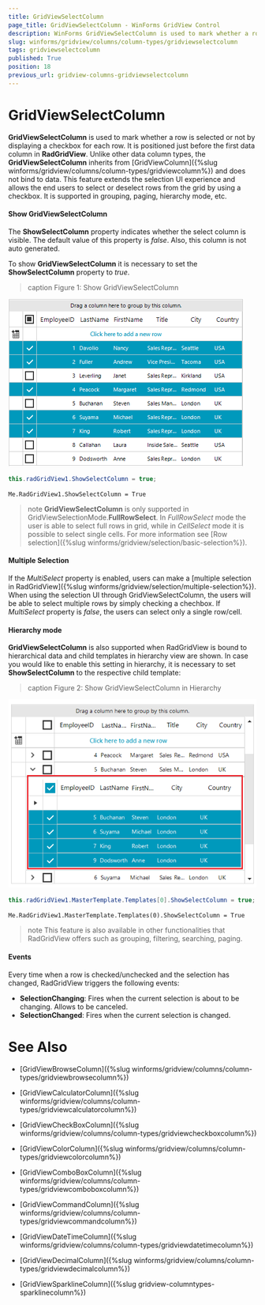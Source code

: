 ```yaml
---
title: GridViewSelectColumn
page_title: GridViewSelectColumn - WinForms GridView Control
description: WinForms GridViewSelectColumn is used to mark whether a row/cell is selected. 
slug: winforms/gridview/columns/column-types/gridviewselectcolumn
tags: gridviewselectcolumn
published: True
position: 18
previous_url: gridview-columns-gridviewselectcolumn
---
```


# GridViewSelectColumn

**GridViewSelectColumn** is used to mark whether a row is selected or not by displaying a checkbox for each row. It is positioned just before the first data column in **RadGridView**. Unlike other data column types, the **GridViewSelectColumn**  inherits from [GridViewColumn]({%slug winforms/gridview/columns/column-types/gridviewcolumn%}) and does not bind to data. This feature extends the selection UI experience and allows the end users to select or deselect rows from the grid by using a checkbox. It is supported in grouping, paging, hierarchy mode, etc. 

#### Show GridViewSelectColumn

The **ShowSelectColumn** property indicates whether the select column is visible. The default value of this property is *false*. Also, this column is not auto generated. 

To show **GridViewSelectColumn** it is necessary to set the **ShowSelectColumn** property to *true*. 

>caption Figure 1: Show GridViewSelectColumn

![WinForms RadGridView GridViewSelectColumn](images/gridview-columns-gridviewselectcolumn001.png)


````C#
this.radGridView1.ShowSelectColumn = true;

````
````VB.NET
Me.RadGridView1.ShowSelectColumn = True
````


>note **GridViewSelectColumn** is only supported in GridViewSelectionMode.**FullRowSelect**. In *FullRowSelect* mode the user is able to select full rows in grid, while in *CellSelect* mode it is possible to select single cells. For more information see [Row selection]({%slug winforms/gridview/selection/basic-selection%}).

#### Multiple Selection

If the *MultiSelect* property is enabled, users can make a [multiple selection in RadGridView]({%slug winforms/gridview/selection/multiple-selection%}). When using the selection UI through GridViewSelectColumn, the users will be able to select multiple rows by simply checking a chechbox. If *MultiSelect* property is *false*, the users can select only a single row/cell. 

#### Hierarchy mode

**GridViewSelectColumn** is also supported when RadGridView is bound to hierarchical data and child templates in hierarchy view are shown. In case you would like to enable this setting in hierarchy, it is necessary to set **ShowSelectColumn** to the respective child template:

>caption Figure 2: Show GridViewSelectColumn in Hierarchy

![WinForms RadGridView GridViewSelectColumn](images/gridview-columns-gridviewselectcolumn002.png)


````C#
this.radGridView1.MasterTemplate.Templates[0].ShowSelectColumn = true;

````
````VB.NET
Me.RadGridView1.MasterTemplate.Templates(0).ShowSelectColumn = True

````


>note This feature is also available in other functionalities that RadGridView offers such as grouping, filtering, searching, paging.

#### Events

Every time when а row is checked/unchecked and the selection has changed, RadGridView triggers the following events:

* **SelectionChanging**: Fires when the current selection is about to be changing. Allows to be canceled. 
* **SelectionChanged**: Fires when the current selection is changed.



# See Also
* [GridViewBrowseColumn]({%slug winforms/gridview/columns/column-types/gridviewbrowsecolumn%})

* [GridViewCalculatorColumn]({%slug winforms/gridview/columns/column-types/gridviewcalculatorcolumn%})

* [GridViewCheckBoxColumn]({%slug winforms/gridview/columns/column-types/gridviewcheckboxcolumn%})

* [GridViewColorColumn]({%slug winforms/gridview/columns/column-types/gridviewcolorcolumn%})

* [GridViewComboBoxColumn]({%slug winforms/gridview/columns/column-types/gridviewcomboboxcolumn%})

* [GridViewCommandColumn]({%slug winforms/gridview/columns/column-types/gridviewcommandcolumn%})

* [GridViewDateTimeColumn]({%slug winforms/gridview/columns/column-types/gridviewdatetimecolumn%})

* [GridViewDecimalColumn]({%slug winforms/gridview/columns/column-types/gridviewdecimalcolumn%})

* [GridViewSparklineColumn]({%slug gridview-columntypes-sparklinecolumn%})

